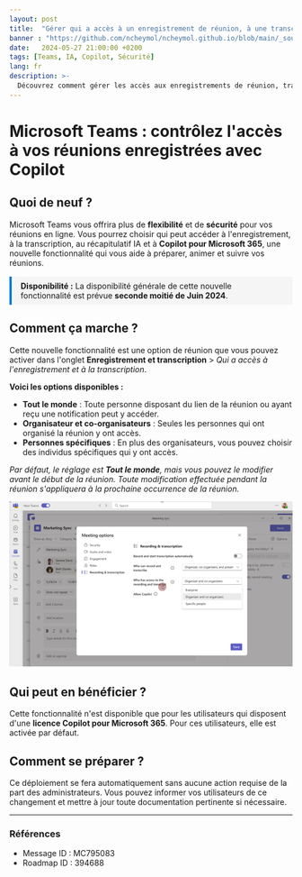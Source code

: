 ```yaml
---
layout: post
title:  "Gérer qui a accès à un enregistrement de réunion, à une transcription, au récap IA..."
banner : "https://github.com/ncheymol/ncheymol.github.io/blob/main/_sources/teams-copilot.jpeg?raw=true"
date:   2024-05-27 21:00:00 +0200
tags: [Teams, IA, Copilot, Sécurité]
lang: fr
description: >-
  Découvrez comment gérer les accès aux enregistrements de réunion, transcriptions et récapitulatifs IA dans Microsoft Teams.
---
```


# Microsoft Teams : contrôlez l'accès à vos réunions enregistrées avec Copilot

## Quoi de neuf&nbsp;?

Microsoft Teams vous offrira plus de **flexibilité** et de **sécurité** pour vos réunions en ligne. Vous pourrez choisir qui peut accéder à l'enregistrement, à la transcription, au récapitulatif IA et à **Copilot pour Microsoft 365**, une nouvelle fonctionnalité qui vous aide à préparer, animer et suivre vos réunions.

<div style="background:#f5f5f5; border-left:4px solid #0078d4; padding:8px 16px; margin:16px 0;">
<strong>Disponibilité&nbsp;:</strong> La disponibilité générale de cette nouvelle fonctionnalité est prévue <strong>seconde moitié de Juin 2024</strong>.
</div>

## Comment ça marche&nbsp;?

Cette nouvelle fonctionnalité est une option de réunion que vous pouvez activer dans l'onglet <strong>Enregistrement et transcription</strong> &gt; <em>Qui a accès à l'enregistrement et à la transcription</em>.

**Voici les options disponibles&nbsp;:**

- <strong>Tout le monde</strong> : Toute personne disposant du lien de la réunion ou ayant reçu une notification peut y accéder.
- <strong>Organisateur et co-organisateurs</strong> : Seules les personnes qui ont organisé la réunion y ont accès.
- <strong>Personnes spécifiques</strong> : En plus des organisateurs, vous pouvez choisir des individus spécifiques qui y ont accès.

<em>Par défaut, le réglage est <strong>Tout le monde</strong>, mais vous pouvez le modifier avant le début de la réunion. Toute modification effectuée pendant la réunion s'appliquera à la prochaine occurrence de la réunion.</em>

![](https://github.com/ncheymol/ncheymol.github.io/blob/main/_sources/Copilot-teams-access.png?raw=true)

## Qui peut en bénéficier&nbsp;?

Cette fonctionnalité n'est disponible que pour les utilisateurs qui disposent d'une **licence Copilot pour Microsoft 365**. Pour ces utilisateurs, elle est activée par défaut.

## Comment se préparer&nbsp;?

Ce déploiement se fera automatiquement sans aucune action requise de la part des administrateurs. Vous pouvez informer vos utilisateurs de ce changement et mettre à jour toute documentation pertinente si nécessaire.

---

### Références

- Message ID&nbsp;: MC795083
- Roadmap ID&nbsp;: 394688